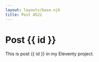 ```yaml
---
layout: layouts/base.njk
title: Post 4522
---
```


# Post {{ id }}

This is post {{ id }} in my Eleventy project.

